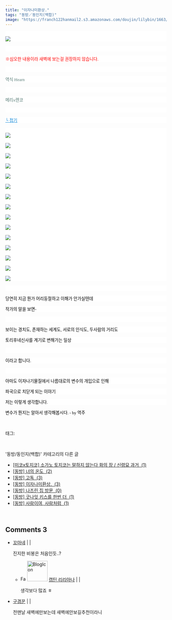 ```yaml
---
title: "이자나미환상."
tags: "동방／동인지(백합)"
image: "https://franch122hanmail2.s3.amazonaws.com/doujin/lilybin/1663/001.jpg"
---
```

<div class="article">
<div class="area_view">
<p style="text-align: justify; background: white"><span style="color:#557a74; font-family:돋움; font-size:10pt"><br/><img src="{{ site.imgserver6 }}/lilybin/1663/001.jpg"/>
</span></p><p style="text-align: justify; background: white"> 
 </p><p style="text-align: justify; background: white"><span style="font-family:돋움; font-size:10pt"><span style="color:red">※심오한 내용이라 새벽에 보는걸 권장하지 않습니다.</span><span style="color:#557a74">
</span></span></p><p style="text-align: justify; background: white"> 
 </p><p style="text-align: justify; background: white"><span style="color:#557a74; font-family:돋움; font-size:10pt">역식 Hearn
</span></p><p style="text-align: justify; background: white"> 
 </p><p style="text-align: justify; background: white"><span style="color:#557a74; font-family:돋움; font-size:10pt">메리x렌코
</span></p><p style="text-align: justify; background: white"> 
 </p><p style="text-align: justify; background: white"><a href="http://blog.naver.com/PostThumbnailView.nhn?blogId=cjb0236&amp;logNo=220014915688&amp;categoryNo=41&amp;parentCategoryNo=0"><span style="color:#0482d6; font-family:돋움; font-size:10pt; text-decoration:underline">└ 접기</span></a><span style="color:#557a74; font-family:돋움; font-size:10pt">
</span></p><p style="text-align: justify; background: white"><span style="color:#557a74; font-family:돋움; font-size:10pt"><br/><img src="{{ site.imgserver6 }}/lilybin/1663/002.jpg"/><br/><br/><img src="{{ site.imgserver6 }}/lilybin/1663/003.jpg"/><br/><br/><img src="{{ site.imgserver6 }}/lilybin/1663/004.jpg"/><br/><br/><img src="{{ site.imgserver6 }}/lilybin/1663/005.jpg"/><br/><br/><img src="{{ site.imgserver6 }}/lilybin/1663/006.jpg"/><br/><br/><img src="{{ site.imgserver6 }}/lilybin/1663/007.jpg"/><br/><br/><img src="{{ site.imgserver6 }}/lilybin/1663/008.jpg"/><br/><br/><img src="{{ site.imgserver6 }}/lilybin/1663/009.jpg"/><br/><br/><img src="{{ site.imgserver6 }}/lilybin/1663/010.jpg"/><br/><br/><img src="{{ site.imgserver6 }}/lilybin/1663/011.jpg"/><br/><br/><img src="{{ site.imgserver6 }}/lilybin/1663/012.jpg"/><br/><br/><img src="{{ site.imgserver6 }}/lilybin/1663/013.jpg"/><br/><br/><img src="{{ site.imgserver6 }}/lilybin/1663/014.jpg"/><br/><br/><img src="{{ site.imgserver6 }}/lilybin/1663/015.jpg"/><br/><br/><img src="{{ site.imgserver6 }}/lilybin/1663/016.jpg"/>
</span></p><p style="text-align: justify; background: white"> 
 </p><p style="text-align: justify; background: white"><span style="color:black; font-family:돋움; font-size:10pt">당연히 지금 뭔가 어리둥절하고 이해가 안가실텐데
</span></p><p style="text-align: justify; background: white"><span style="color:black; font-family:돋움; font-size:10pt">작가의 말을 보면-
</span></p><p style="text-align: justify; background: white"> 
 </p><p style="text-align: justify; background: white"><span style="color:black; font-family:돋움; font-size:10pt">보이는 경치도, 존재하는 세계도, 서로의 인식도, 두사람의 거리도
</span></p><p style="text-align: justify; background: white"><span style="color:black; font-family:돋움; font-size:10pt">토리후네신사를 계기로 변해가는 일상
</span></p><p style="text-align: justify; background: white"> 
 </p><p style="text-align: justify; background: white"><span style="color:black; font-family:돋움; font-size:10pt">이라고 합니다.
</span></p><p style="text-align: justify; background: white"> 
 </p><p style="text-align: justify; background: white"><span style="color:black; font-family:돋움; font-size:10pt">아마도 이자나기물질에서 나름대로의 변수의 개입으로 인해
</span></p><p style="text-align: justify; background: white"><span style="color:black; font-family:돋움; font-size:10pt">파국으로 치닫게 되는 이야기
</span></p><p style="text-align: justify; background: white"><span style="color:black; font-family:돋움; font-size:10pt">저는 이렇게 생각합니다.
</span></p><p><span style="color:black; font-family:돋움; font-size:10pt">변수가 뭔지는 알아서 생각해봅시다. - by 역주</span></p>
</div></div><br/>
<div class="tagTrail">
<p>태그: </p>
<ul>
</ul>
</div><br/>
<div class="another">
<p>'동방/동인지(백합)' 카테고리의 다른 글</p>
<ul>
<li><a href="/lilybin_1666">
[미코x토지코] 소가노 토지코는 말하지 않는다 화의 장 / 신령묘 과거  (1)
</a></li>
<li><a href="/lilybin_1665">
[동방] 너의 온도  (2)
</a></li>
<li><a href="/lilybin_1664">
[동방] 고독  (3)
</a></li>
<li><a href="/lilybin_1663">
[동방] 이자나미환상.  (3)
</a></li>
<li><a href="/lilybin_1662">
[동방] 나즈린 집 방문  (0)
</a></li>
<li><a href="/lilybin_1661">
[동방] 굿나잇 키스를 한번 더  (1)
</a></li>
<li><a href="/lilybin_1660">
[동방] 사람이여, 사람처럼  (1)
</a></li>
</ul>
</div><br/>
<div class="comment">
<h2 class="bold">Comments <span id="commentCount1663">3</span></h2>
<div style="clear:both;">
<div id="entry1663Comment" style="display:block">
<ul class="list_reply">
<li class="rp_general" id="comment12579444">
<div class="post-comment">
<div>
<span>
<i class="fa fa-user"></i> <a href="http://" onclick="return openLinkInNewWindow(this)">꼬마네</a> |
                                |
                               
</span>
<p>진지한 비봉은 처음인듯..?</p>

</div>
</div>
<div class="parrent">
<ul>
<li class="post-comment reply rp_admin" id="comment12581362">
<div>
<span>
<i class="fa fa-user"></i><img alt="Favicon of https://lilybin.tistory.com" height="16" onerror="this.onerror=null;this.parentNode.removeChild(this)" src="https://lilybin.tistory.com/favicon.ico" width="16"/> <img alt="BlogIcon" height="64" onerror="this.parentNode.removeChild(this)" src="https://lilybin.tistory.com/index.gif" width="64"/> <a href="https://lilybin.tistory.com" onclick="return openLinkInNewWindow(this)">캡틴 리리아나</a><span class="tistoryProfileLayerTrigger" onclick='TistoryProfile.show(event, this, {"title":"\ub9ac\ub9ac\uc544\ub098\uc758 \ubc31\ud569\uacf5\uac04","url":"https:\/\/lilybin.tistory.com","nickname":"\ub9ac\ub9ac\uc544\ub098","items":[]}); return false;'></span> |
																			  |
																			 
</span>
<p>생각보다 많죠 ㅎ</p>

</div>
</li>
</ul>
</div>
</li>
<li class="rp_general" id="comment12842510">
<div class="post-comment">
<div>
<span>
<i class="fa fa-user"></i> <a href="http://" onclick="return openLinkInNewWindow(this)">구경꾼</a> |
                                |
                               
</span>
<p>전맨날 새벽에만보는데 새벽에안보길추천이라니</p>

</div>
</div>
</li>
</ul>
</div>
</div>
</div><br/>
<br/>
<p id="refer"></p>
<br/>

